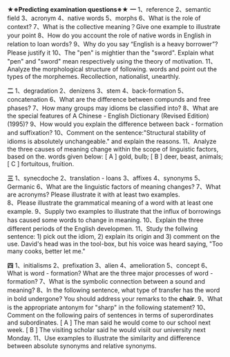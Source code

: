 

**★※Predicting examination questions※★**
**一**
1、reference
2、semantic field
3、acronym
4、native words
5、morphs
6、What is the role of context?
7、What is the collective meaning？Give one example to illustrate your point 
8、How do you account the role of native words in English in relation to loan words?
9、Why do you say “English is a heavy borrower”? Please justify it 
10、The "pen" is mightier than the "sword". Explain what "pen" and "sword" mean respectively using the theory of motivation.
11、Analyze the morphological structure of following. words and point out the types of the morphemes. Recollection, nationalist, unearthly.

**二**
1、degradation
2、denizens
3、stem
4、back-formation
5、concatenation
6、What are the difference between compunds and free phases?
7、How many groups may idioms be classified into?
8、What are the special features of A Chinese - English Dictionary (Revised Edition) (1995)?
9、How would you explain the difference between back - formation and suffixation?
10、Comment on the sentence:"Structural stability of idioms is absolutely unchangeable." and explain the reasons.
11、Analyze the three causes of meaning change within the scope of linguistic factors, based on the. words given below:
[ A ] gold, bulb;
[ B ] deer, beast, animals;
[ C ] fortuitous, fruition.

**三**
1、synecdoche
2、translation - loans
3、affixes
4、synonyms
5、Germanic
6、What are the linguistic factors of meaning changes?
7、What are acronyms? Please illustrate it with at least two examples.  
8、Please illustrate the grammatical meaning of a word with at least one example.
9、Supply two examples to illustrate that the influx of borrowings has caused some words to change in meaning.
10、Explain the three different periods of the English developmen.
11、Study the follwing sentence: 1) pick out the idiom, 2) explain its origin and 3) comment on the use.
David's head was in the tool-box, but his voice was heard saying, "Too many cooks, better let me."

**四**
1、initialisms
2、prefixation
3、alien
4、amelioration
5、concept
6、What is word - formation? What are the three major processes of word - formation?
7、What is the symbolic connection between a sound and meaning?
8、In the following sentence, what type of transfer has the word in bold undergone? 
You should address your remarks to the **chair**.
9、What is the appropriate antonym for "sharp" in the following statement?
10、Comment on the following pairs of sentences in terms of superordinates and subordinates.
[ A ] The man said he would come to our school next week.
[ B ] The visiting scholar said he would visiit our university next Monday.
11、Use examples to illustrate the similarity and diifference between absolute synonyms and relative synonyms.
